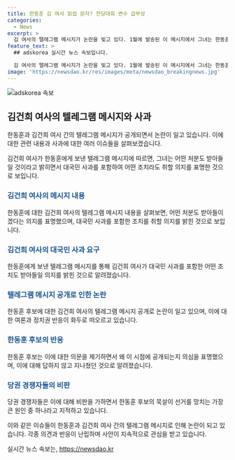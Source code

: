 ```yaml
---
title: 한동훈 김 여사 읽씹 문자? 전당대회 변수 급부상
categories:
  - News
excerpt: >
  김 여사의 텔레그램 메시지가 논란을 빚고 있다. 1월에 발송된 이 메시지에서 그녀는 한동훈에게 사과를 포함한 어떤 처분도 받아들일 의사를 표명했다. 이에 대해 한동훈은 의아하다고 반응하며 시점을 의문시켰고, 이에 대한 비판도 나왔다. 또한, 김 여사가 과거 대통령 후보 시절 대국민 사과로 인해 지지율이 떨어졌다고 밝힌 사실도 알려져 논란이 일고 있다. 이로 인해 영부인의 텔레그램이 전당대회의 변수로 떠오르고 있는 상황이다.
feature_text: >
  ## adskorea 실시간 뉴스 속보입니다.

  김 여사의 텔레그램 메시지가 논란을 빚고 있다. 1월에 발송된 이 메시지에서 그녀는 한동훈에게 사과를 포함한 어떤 처분도 받아들일 의사를 표명했다. 이에 대해 한동훈은 의아하다고 반응하며 시점을 의문시켰고, 이에 대한 비판도 나왔다. 또한, 김 여사가 과거 대통령 후보 시절 대국민 사과로 인해 지지율이 떨어졌다고 밝힌 사실도 알려져 논란이 일고 있다. 이로 인해 영부인의 텔레그램이 전당대회의 변수로 떠오르고 있는 상황이다.
image: 'https://newsdao.kr/res/images/meta/newsdao_breakingnews.jpg'
---
```


<p><img src="https://newsdao.kr/res/images/meta/newsdao_breakingnews.jpg" alt="adskorea 속보" /></p>

<h2 data-ke-size="size26">김건희 여사의 텔레그램 메시지와 사과</h2>

<p>한동훈과 김건희 여사 간의 텔레그램 메시지가 공개되면서 논란이 일고 있습니다. 이에 대한 관련 내용과 사과에 대한 여러 이슈들을 살펴보겠습니다.</p>

<p data-ke-size="size16">김건희 여사가 한동훈에게 보낸 텔레그램 메시지에 따르면, 그녀는 어떤 처분도 받아들일 것이라고 밝히면서 대국민 사과를 포함하여 어떤 조치라도 취할 의지를 표명한 것으로 보입니다.</p>

<h3><b><span style="color: #1a5490;">김건희 여사의 메시지 내용</span></b></h3>

<p>한동훈에 대한 김건희 여사의 텔레그램 메시지 내용을 살펴보면, 어떤 처분도 받아들이겠다는 의지를 표명했으며, 대국민 사과를 포함한 조치를 취할 의지를 밝힌 것으로 보입니다.</p>

<h3><b><span style="color: #1a5490;">김건희 여사의 대국민 사과 요구</span></b></h3>

<p>한동훈에게 보낸 텔레그램 메시지를 통해 김건희 여사가 대국민 사과를 포함한 어떤 조치도 받아들일 의지를 밝힌 것으로 알려졌습니다.</p>

<h3><b><span style="color: #1a5490;">텔레그램 메시지 공개로 인한 논란</span></b></h3>

<p>한동훈 후보에 대한 김건희 여사의 텔레그램 메시지 공개로 논란이 일고 있으며, 이에 대한 여론과 정치권 반응이 화두로 떠오르고 있습니다.</p>

<h3><b><span style="color: #1a5490;">한동훈 후보의 반응</span></b></h3>

<p>한동훈 후보는 이에 대한 의문을 제기하면서 왜 이 시점에 공개되는지 의심을 표명했으며, 이에 대해 답하지 않고 지나쳤던 것으로 알려졌습니다.</p>

<h3><b><span style="color: #1a5490;">당권 경쟁자들의 비판</span></b></h3>

<p>당권 경쟁자들은 이에 대해 비판을 가하면서 한동훈 후보의 묵살이 선거를 망치는 가장 큰 원인 중 하나라고 지적하고 있습니다.</p>

<p>이와 같은 이슈들이 한동훈과 김건희 여사 간의 텔레그램 메시지로 인해 논란이 되고 있습니다. 각종 의견과 반응이 난립하며 사안이 지속적으로 관심을 받고 있습니다.</p>
실시간 뉴스 속보는, <a href="https://newsdao.kr" rel="dofollow">https://newsdao.kr</a>


